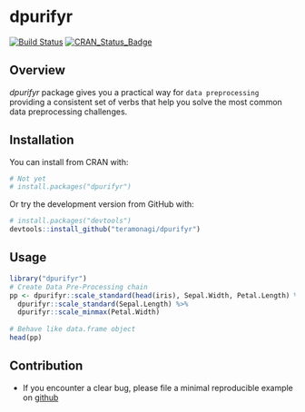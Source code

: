 # dpurifyr

[![Build Status](https://travis-ci.org/teramonagi/dpurifyr.svg?branch=master)](https://travis-ci.org/teramonagi/dpurifyr)
[![CRAN\_Status\_Badge](http://www.r-pkg.org/badges/version/dpurifyr)](http://cran.r-project.org/package=dpurifyr) 

## Overview
*dpurifyr* package gives you a practical way for `data preprocessing` providing a consistent set of verbs that help you solve the most common data preprocessing challenges.

## Installation
You can install from CRAN with:
```r
# Not yet
# install.packages("dpurifyr")
```

Or try the development version from GitHub with:
```r
# install.packages("devtools")
devtools::install_github("teramonagi/dpurifyr")
```

## Usage
```r
library("dpurifyr")
# Create Data Pre-Processing chain
pp <- dpurifyr::scale_standard(head(iris), Sepal.Width, Petal.Length) %>% 
  dpurifyr::scale_standard(Sepal.Length) %>% 
  dpurifyr::scale_minmax(Petal.Width)
  
# Behave like data.frame object
head(pp)
```

## Contribution
- If you encounter a clear bug, please file a minimal reproducible example on [github](https://github.com/teramonagi/dupurifyr/issues)
